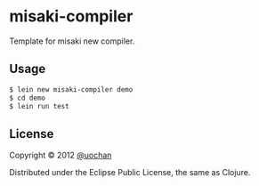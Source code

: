 # misaki-compiler

Template for misaki new compiler.

## Usage

```sh
$ lein new misaki-compiler demo
$ cd demo
$ lein run test
```

## License

Copyright © 2012 [@uochan](http://twitter.com/uochan)

Distributed under the Eclipse Public License, the same as Clojure.
